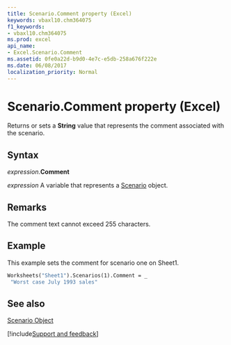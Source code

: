 ```yaml
---
title: Scenario.Comment property (Excel)
keywords: vbaxl10.chm364075
f1_keywords:
- vbaxl10.chm364075
ms.prod: excel
api_name:
- Excel.Scenario.Comment
ms.assetid: 0fe0a22d-b9d0-4e7c-e5db-258a676f222e
ms.date: 06/08/2017
localization_priority: Normal
---
```



# Scenario.Comment property (Excel)

Returns or sets a  **String** value that represents the comment associated with the scenario.


## Syntax

_expression_.**Comment**

_expression_ A variable that represents a [Scenario](Excel.Scenario.md) object.


## Remarks

The comment text cannot exceed 255 characters.


## Example

This example sets the comment for scenario one on Sheet1.


```vb
Worksheets("Sheet1").Scenarios(1).Comment = _ 
 "Worst case July 1993 sales"
```


## See also


[Scenario Object](Excel.Scenario.md)

[!include[Support and feedback](~/includes/feedback-boilerplate.md)]